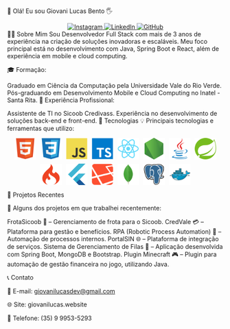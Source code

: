 🌟 Olá! Eu sou Giovani Lucas Bento 🖐️
<div align="center"> <a href="https://www.instagram.com/giovani_lucass/" target="_blank"> <img src="https://img.shields.io/badge/Instagram-E4405F?style=for-the-badge&logo=instagram&logoColor=white" alt="Instagram" /> </a> <a href="https://www.linkedin.com/in/giovani-lucas-0569a7234/" target="_blank"> <img src="https://img.shields.io/badge/LinkedIn-0077B5?style=for-the-badge&logo=linkedin&logoColor=white" alt="LinkedIn" /> </a> <a href="https://github.com/giovanilucas1" target="_blank"> <img src="https://img.shields.io/badge/GitHub-181717?style=for-the-badge&logo=github&logoColor=white" alt="GitHub" /> </a> </div>
👨‍💻 Sobre Mim
Sou Desenvolvedor Full Stack com mais de 3 anos de experiência na criação de soluções inovadoras e escaláveis. Meu foco principal está no desenvolvimento com Java, Spring Boot e React, além de experiência em mobile e cloud computing.

🎓 Formação:

Graduado em Ciência da Computação pela Universidade Vale do Rio Verde.
Pós-graduando em Desenvolvimento Mobile e Cloud Computing no Inatel - Santa Rita.
💼 Experiência Profissional:

Assistente de TI no Sicoob Credivass.
Experiência no desenvolvimento de soluções back-end e front-end.
🚀 Tecnologias
💡 Principais tecnologias e ferramentas que utilizo:

<div align="center" style="display: flex; flex-wrap: wrap; justify-content: center; gap: 10px;"> <img src="https://raw.githubusercontent.com/devicons/devicon/master/icons/html5/html5-original.svg" alt="HTML5" width="50"/> <img src="https://raw.githubusercontent.com/devicons/devicon/master/icons/css3/css3-original.svg" alt="CSS3" width="50"/> <img src="https://raw.githubusercontent.com/devicons/devicon/master/icons/javascript/javascript-original.svg" alt="JavaScript" width="50"/> <img src="https://raw.githubusercontent.com/devicons/devicon/master/icons/typescript/typescript-original.svg" alt="TypeScript" width="50"/> <img src="https://raw.githubusercontent.com/devicons/devicon/master/icons/react/react-original.svg" alt="React" width="50"/> <img src="https://raw.githubusercontent.com/devicons/devicon/master/icons/nodejs/nodejs-original.svg" alt="Node.js" width="50"/> <img src="https://raw.githubusercontent.com/devicons/devicon/master/icons/java/java-original.svg" alt="Java" width="50"/> <img src="https://raw.githubusercontent.com/devicons/devicon/master/icons/spring/spring-original.svg" alt="Spring Boot" width="50"/> <img src="https://raw.githubusercontent.com/devicons/devicon/master/icons/codeigniter/codeigniter-plain.svg" alt="CodeIgniter" width="50"/> <img src="https://raw.githubusercontent.com/devicons/devicon/master/icons/flutter/flutter-original.svg" alt="Flutter" width="50"/> <img src="https://raw.githubusercontent.com/devicons/devicon/master/icons/laravel/laravel-plain.svg" alt="Laravel" width="50"/> <img src="https://raw.githubusercontent.com/devicons/devicon/master/icons/mongodb/mongodb-original.svg" alt="MongoDB" width="50"/> <img src="https://raw.githubusercontent.com/devicons/devicon/master/icons/postgresql/postgresql-original.svg" alt="PostgreSQL" width="50"/> <img src="https://raw.githubusercontent.com/devicons/devicon/master/icons/docker/docker-original.svg" alt="Docker" width="50"/> </div>


🌟 Projetos Recentes

📌 Alguns dos projetos em que trabalhei recentemente:

FrotaSicoob 🚗 – Gerenciamento de frota para o Sicoob.
CredVale 💳 – Plataforma para gestão e benefícios.
RPA (Robotic Process Automation) 🤖 – Automação de processos internos.
PortalSIN 🌐 – Plataforma de integração de serviços.
Sistema de Gerenciamento de Filas 🏥 – Aplicação desenvolvida com Spring Boot, MongoDB e Bootstrap.
Plugin Minecraft 🎮 – Plugin para automação de gestão financeira no jogo, utilizando Java.



📞 Contato

📧 E-mail: giovanilucasdev@gmail.com

🌐 Site: giovanilucas.website

📱 Telefone: (35) 9 9953-5293
